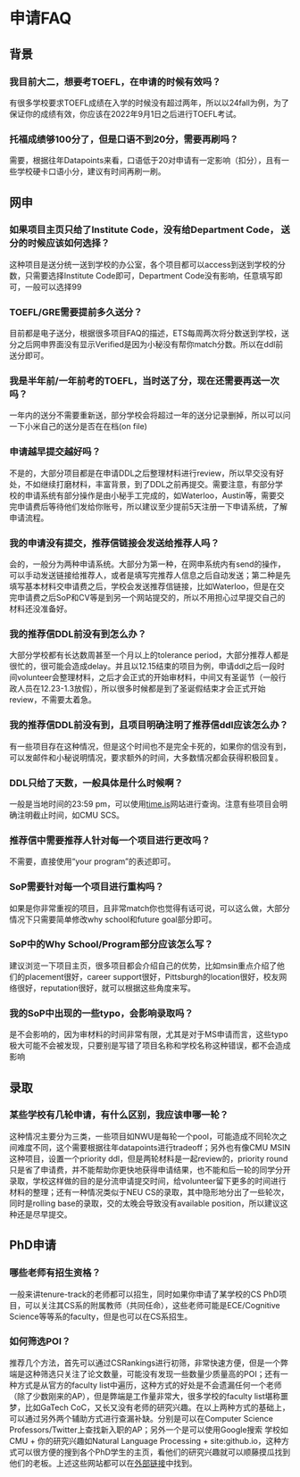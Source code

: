 # 申请FAQ

## 背景

### 我目前大二，想要考TOEFL，在申请的时候有效吗？
有很多学校要求TOEFL成绩在入学的时候没有超过两年，所以以24fall为例，为了保证你的成绩有效，你应该在2022年9月1日之后进行TOEFL考试。

### 托福成绩够100分了，但是口语不到20分，需要再刷吗？
需要，根据往年Datapoints来看，口语低于20对申请有一定影响（扣分），且有一些学校硬卡口语小分，建议有时间再刷一刷。

## 网申

### 如果项目主页只给了Institute Code，没有给Department Code， 送分的时候应该如何选择？
这种项目是送分统一送到学校的办公室，各个项目都可以access到送到学校的分数，只需要选择Institute Code即可，Department Code没有影响，任意填写即可，一般可以选择99

### TOEFL/GRE需要提前多久送分？
目前都是电子送分，根据很多项目FAQ的描述，ETS每周两次将分数送到学校，送分之后网申界面没有显示Verified是因为小秘没有帮你match分数。所以在ddl前送分即可。

### 我是半年前/一年前考的TOEFL，当时送了分，现在还需要再送一次吗？
一年内的送分不需要重新送，部分学校会将超过一年的送分记录删掉，所以可以问一下小米自己的送分是否在在档(on file)

### 申请越早提交越好吗？
不是的，大部分项目都是在申请DDL之后整理材料进行review，所以早交没有好处，不如继续打磨材料，丰富背景，到了DDL之前再提交。需要注意，有部分学校的申请系统有部分操作是由小秘手工完成的，如Waterloo，Austin等，需要交完申请费后等待他们发给你账号，所以建议至少提前5天注册一下申请系统，了解申请流程。

### 我的申请没有提交，推荐信链接会发送给推荐人吗？
会的，一般分为两种申请系统。大部分为第一种，在网申系统内有send的操作，可以手动发送链接给推荐人，或者是填写完推荐人信息之后自动发送；第二种是先填写基本材料交申请费之后，学校会发送推荐信链接，比如Waterloo，但是在交完申请费之后SoP和CV等是到另一个网站提交的，所以不用担心过早提交自己的材料还没准备好。

### 我的推荐信DDL前没有到怎么办？
大部分学校都有长达数周甚至一个月以上的tolerance period，大部分推荐人都是很忙的，很可能会造成delay。并且以12.15结束的项目为例，申请ddl之后一段时间volunteer会整理材料，之后才会正式的开始审材料，中间又有圣诞节（一般行政人员在12.23-1.3放假），所以很多时候都是到了圣诞假结束才会正式开始review，不需要太着急。

### 我的推荐信DDL前没有到，且项目明确注明了推荐信ddl应该怎么办？
有一些项目存在这种情况，但是这个时间也不是完全卡死的，如果你的信没有到，可以发邮件和小秘说明情况，要求额外的时间，大多数情况都会获得积极回复。

### DDL只给了天数，一般具体是什么时候啊？
一般是当地时间的23:59 pm，可以使用[time.is](https://time.is/)网站进行查询。注意有些项目会明确注明截止时间，如CMU SCS。

### 推荐信中需要推荐人针对每一个项目进行更改吗？
不需要，直接使用“your program”的表述即可。

### SoP需要针对每一个项目进行重构吗？
如果是你非常重视的项目，且非常match你也觉得有话可说，可以这么做，大部分情况下只需要简单修改why school和future goal部分即可。

### SoP中的Why School/Program部分应该怎么写？
建议浏览一下项目主页，很多项目都会介绍自己的优势，比如msin重点介绍了他们的placement很好，career support很好，Pittsburgh的location很好，校友网络很好，reputation很好，就可以根据这些角度来写。

### 我的SoP中出现的一些typo，会影响录取吗？
是不会影响的，因为审材料的时间非常有限，尤其是对于MS申请而言，这些typo极大可能不会被发现，只要别是写错了项目名称和学校名称这种错误，都不会造成影响

## 录取

### 某些学校有几轮申请，有什么区别，我应该申哪一轮？
这种情况主要分为三类，一些项目如NWU是每轮一个pool，可能造成不同轮次之间难度不同，这个需要根据往年datapoints进行tradeoff；另外也有像CMU MSIN这种项目，设置一个priority ddl，但是两轮材料是一起review的，priority round只是省了申请费，并不能帮助你更快地获得申请结果，也不能和后一轮的同学分开录取，学校这样做的目的是分流申请提交时间，给volunteer留下更多的时间进行材料的整理；还有一种情况类似于NEU CS的录取，其中隐形地分出了一些轮次，同时是rolling base的录取，交的太晚会导致没有available position，所以建议这种还是尽早提交。

## PhD申请

### 哪些老师有招生资格？
一般来讲tenure-track的老师都可以招生，同时如果你申请了某学校的CS PhD项目，可以关注其CS系的附属教师（共同任命），这些老师可能是ECE/Cognitive Science等等系的faculty，但是也可以在CS系招生。

### 如何筛选POI？
推荐几个方法，首先可以通过CSRankings进行初筛，非常快速方便，但是一个弊端是这种筛选只关注了论文数量，可能没有发现一些数量少质量高的POI；还有一种方式是从官方的faculty list中遍历，这种方式的好处是不会遗漏任何一个老师（除了少数刚来的AP），但是弊端是工作量非常大，很多学校的faculty list堪称噩梦，比如GaTech CoC，又长又没有老师的研究兴趣。在以上两种方式的基础上，可以通过另外两个辅助方式进行查漏补缺。分别是可以在Computer Science Professors/Twitter上查找新入职的AP；另外一个是可以使用Google搜索 学校如CMU + 你的研究兴趣如Natural Language Processing + site:github.io，这种方式可以很方便的搜到各个PhD学生的主页，看他们的研究兴趣就可以顺藤摸瓜找到他们的老板。上述这些网站都可以在[外部链接](外部链接.md)中找到。
